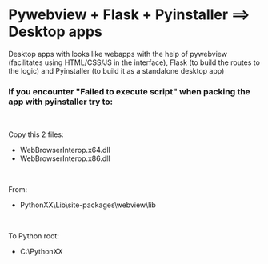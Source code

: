 # Pywebview + Flask + Pyinstaller ==> Desktop apps
Desktop apps with looks like webapps with the help of pywebview (facilitates using HTML/CSS/JS in the interface), Flask (to build the routes to the logic) and Pyinstaller (to build it as a standalone desktop app)



### If you encounter "Failed to execute script" when packing the app with pyinstaller try to:
<br>

Copy this 2 files:
<br>

- WebBrowserInterop.x64.dll
- WebBrowserInterop.x86.dll

<br>

From: 
- PythonXX\Lib\site-packages\webview\lib

<br>

To Python root: 
- C:\\PythonXX
